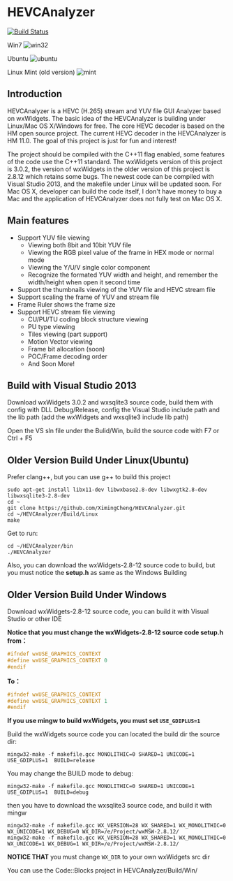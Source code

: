 HEVCAnalyzer
============
[![Build Status](https://api.travis-ci.org/XimingCheng/HEVCAnalyzer.png)](https://travis-ci.org/XimingCheng/HEVCAnalyzer)

Win7
![win32](https://cloud.githubusercontent.com/assets/2611722/4261031/818d5156-3b5a-11e4-9e2a-6b527ae4e3f9.png)

Ubuntu
![ubuntu](https://cloud.githubusercontent.com/assets/2611722/4212011/ab9afc00-3894-11e4-95c8-ca3febcffe64.png)

Linux Mint (old version)
![mint](https://f.cloud.github.com/assets/2611722/1792373/710f7022-699e-11e3-8415-6e2f1dfc60e5.jpg)

Introduction
------------

HEVCAnalyzer is a HEVC (H.265) stream and YUV file GUI Analyzer based on wxWidgets. The basic idea of the HEVCAnalyzer is building under Linux/Mac OS X/Windows for free. The core HEVC decoder is based on the HM open source project. The current HEVC decoder in the HEVCAnalyzer is HM 11.0. The goal of this project is just for fun and interest!

The project should be compiled with the C++11 flag enabled, some features of the code use the C++11 standard. The wxWidgets version of this project is 3.0.2, the version of wxWidgets in the older version of this project is 2.8.12 which retains some bugs. The newest code can be compiled with Visual Studio 2013, and the makefile under Linux will be updated soon. For Mac OS X, developer can build the code itself, I don't have money to buy a Mac and the application of HEVCAnalyzer does not fully test on Mac OS X.

Main features
-------------

* Support YUV file viewing
	* Viewing both 8bit and 10bit YUV file
	* Viewing the RGB pixel value of the frame in HEX mode or normal mode
	* Viewing the Y/U/V single color component
	* Recognize the formated YUV width and height, and remember the width/height when open it second time
* Support the thumbnails viewing of the YUV file and HEVC stream file
* Support scaling the frame of YUV and stream file
* Frame Ruler shows the frame size
* Support HEVC stream file viewing
	* CU/PU/TU coding block structure viewing
	* PU type viewing
	* Tiles viewing (part support)
	* Motion Vector viewing
	* Frame bit allocation (soon)
	* POC/Frame decoding order
	* And Soon More!
	
Build with Visual Studio 2013
-----------------------------

Download wxWidgets 3.0.2 and wxsqlite3 source code, build them with config with DLL Debug/Release, config the Visual Studio include path and the lib path (add the wxWidgets and wxsqlite3 include lib path)

Open the VS sln file under the Bulid/Win, build the source code with F7 or Ctrl + F5

Older Version Build Under Linux(Ubuntu)
---------------------------------------

Prefer clang++, but you can use g++ to build this project

    sudo apt-get install libx11-dev libwxbase2.8-dev libwxgtk2.8-dev libwxsqlite3-2.8-dev
    cd ~
    git clone https://github.com/XimingCheng/HEVCAnalyzer.git
    cd ~/HEVCAnalyzer/Build/Linux
    make
    
Get to run:

    cd ~/HEVCAnalyzer/bin
    ./HEVCAnalyzer
    
Also, you can download the wxWidgets-2.8-12 source code to build, but you must notice the **setup.h** as same as the Windows Building

Older Version Build Under Windows
---------------------------------

Download wxWidgets-2.8-12 source code, you can build it with Visual Studio or other IDE

**Notice that you must change the wxWidgets-2.8-12 source code setup.h from：**

```C
#ifndef wxUSE_GRAPHICS_CONTEXT
#define wxUSE_GRAPHICS_CONTEXT 0
#endif
```

**To：**

```C
#ifndef wxUSE_GRAPHICS_CONTEXT
#define wxUSE_GRAPHICS_CONTEXT 1
#endif
```

**If you use mingw to build wxWidgets, you must set `USE_GDIPLUS=1`**

Build the wxWidgets source code you can located the build dir the source dir:

    mingw32-make -f makefile.gcc MONOLITHIC=0 SHARED=1 UNICODE=1 USE_GDIPLUS=1  BUILD=release

You may change the BUILD mode to debug:

    mingw32-make -f makefile.gcc MONOLITHIC=0 SHARED=1 UNICODE=1 USE_GDIPLUS=1  BUILD=debug

then you have to download the wxsqlite3 source code, and build it with mingw

    mingw32-make -f makefile.gcc WX_VERSION=28 WX_SHARED=1 WX_MONOLITHIC=0 WX_UNICODE=1 WX_DEBUG=0 WX_DIR=/e/Project/wxMSW-2.8.12/
    mingw32-make -f makefile.gcc WX_VERSION=28 WX_SHARED=1 WX_MONOLITHIC=0 WX_UNICODE=1 WX_DEBUG=1 WX_DIR=/e/Project/wxMSW-2.8.12/

**NOTICE THAT** you must change `WX_DIR` to your own wxWidgets src dir

You can use the Code::Blocks project in HEVCAnalyzer/Build/Win/
